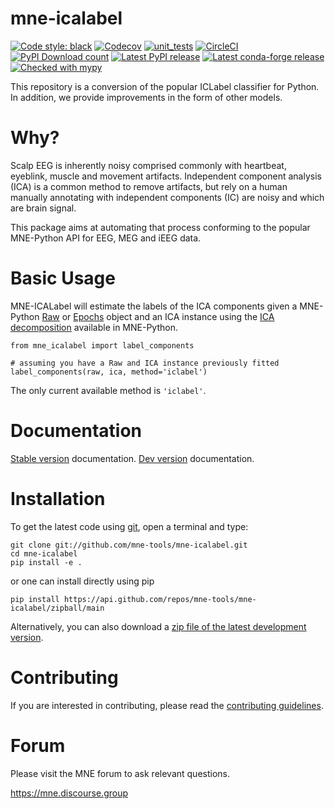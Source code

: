 # mne-icalabel

[![Code style: black](https://img.shields.io/badge/code%20style-black-000000.svg)](https://github.com/psf/black)
[![Codecov](https://codecov.io/gh/mne-tools/mne-icalabel/branch/main/graph/badge.svg)](https://codecov.io/gh/mne-tools/mne-icalabel)
[![unit_tests](https://github.com/mne-tools/mne-icalabel/actions/workflows/unit_tests.yml/badge.svg?branch=main)](https://github.com/mne-tools/mne-icalabel/actions/workflows/unit_tests.yml)
[![CircleCI](https://circleci.com/gh/mne-tools/mne-icalabel/tree/main.svg?style=svg)](https://circleci.com/gh/mne-tools/mne-icalabel/tree/main)
[![PyPI Download count](https://pepy.tech/badge/mne-icalabel)](https://pepy.tech/project/mne-icalabel)
[![Latest PyPI release](https://img.shields.io/pypi/v/mne-icalabel.svg)](https://pypi.org/project/mne-icalabel/)
[![Latest conda-forge release](https://img.shields.io/conda/vn/conda-forge/mne-icalabel.svg)](https://anaconda.org/conda-forge/mne-icalabel/)
[![Checked with mypy](http://www.mypy-lang.org/static/mypy_badge.svg)](http://mypy-lang.org/)

This repository is a conversion of the popular ICLabel classifier for Python. In addition, we provide
improvements in the form of other models.

# Why?

Scalp EEG is inherently noisy comprised commonly with heartbeat, eyeblink, muscle and movement artifacts.
Independent component analysis (ICA) is a common method to remove artifacts, but rely on a human manually
annotating with independent components (IC) are noisy and which are brain signal.

This package aims at automating that process conforming to the popular MNE-Python API for EEG, MEG and iEEG data.

# Basic Usage

MNE-ICALabel will estimate the labels of the ICA components given
a MNE-Python [Raw](https://mne.tools/stable/generated/mne.io.Raw.html) or
[Epochs](https://mne.tools/stable/generated/mne.Epochs.html) object and an ICA instance using the
[ICA decomposition](https://mne.tools/stable/generated/mne.preprocessing.ICA.html)
available in MNE-Python.

```
from mne_icalabel import label_components

# assuming you have a Raw and ICA instance previously fitted
label_components(raw, ica, method='iclabel')
```

The only current available method is `'iclabel'`.

# Documentation
[Stable version](https://mne.tools/mne-icalabel/stable/index.html) documentation.
[Dev version](https://mne.tools/mne-icalabel/dev/index.html) documentation.

# Installation

To get the latest code using [git](https://git-scm.com/), open a terminal and type:

    git clone git://github.com/mne-tools/mne-icalabel.git
    cd mne-icalabel
    pip install -e .

or one can install directly using pip

    pip install https://api.github.com/repos/mne-tools/mne-icalabel/zipball/main

Alternatively, you can also download a
[zip file of the latest development version](https://github.com/mne-tools/mne-icalabel/archive/main.zip).

# Contributing

If you are interested in contributing, please read the [contributing guidelines](https://github.com/mne-tools/mne-icalabel/main/CONTRIBUTING.md).


# Forum

Please visit the MNE forum to ask relevant questions.

https://mne.discourse.group
